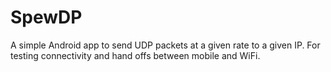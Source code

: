 SpewDP
======
A simple Android app to send UDP packets at a given rate to a given IP.
For testing connectivity and hand offs between mobile and WiFi.
